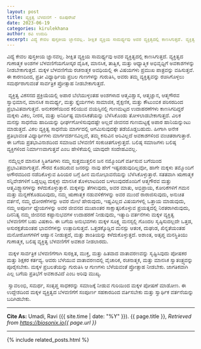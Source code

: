 ```yaml
---
layout: post
title: ವ್ಯಕ್ತಿತ್ವ ಬೆಳವಣಿಗೆ - ರೂಪುರೇಖೆ
date: 2023-06-19
categories: kirulekhana
author: ರವಿ ಉಮದಿ
excerpt: ವಿದ್ಯೆ ಕೇವಲ ಪುಸ್ತಕೀಯ ಜ್ಞಾನವಲ್ಲ. ಶೀಕ್ಷಿತ ವ್ಯಕ್ತಿಯ ಸಾಮರ್ಥ್ಯವು ಅವರ ವ್ಯಕ್ತಿತ್ವದಲ್ಲಿ ಕಾಣಸಿಗುತ್ತದೆ. ವ್ಯಕ್ತಿತ್ವದ ಗುಣಾತ್ಮಕ ಅಂಶಗಳ ಬೆಳವಣಿಗೆಯಗೋಸ್ಕರ ದೈಹಿಕ, ಮಾನಸಿಕ, ತಾತ್ವಿಕ, ಮತ್ತು ಆಧ್ಯಾತ್ಮಿಕ ಅಭಿವೃಧ್ದಿಗೆ ಅವಕಾಶಗಳನ್ನು ನೀಡಬೇಕಾಗುತ್ತದೆ.
---
```


ವಿದ್ಯೆ ಕೇವಲ ಪುಸ್ತಕೀಯ ಜ್ಞಾನವಲ್ಲ. ಶೀಕ್ಷಿತ ವ್ಯಕ್ತಿಯ ಸಾಮರ್ಥ್ಯವು ಅವರ ವ್ಯಕ್ತಿತ್ವದಲ್ಲಿ ಕಾಣಸಿಗುತ್ತದೆ. ವ್ಯಕ್ತಿತ್ವದ ಗುಣಾತ್ಮಕ ಅಂಶಗಳ ಬೆಳವಣಿಗೆಯಗೋಸ್ಕರ ದೈಹಿಕ, ಮಾನಸಿಕ, ತಾತ್ವಿಕ, ಮತ್ತು ಆಧ್ಯಾತ್ಮಿಕ ಅಭಿವೃಧ್ದಿಗೆ ಅವಕಾಶಗಳನ್ನು ನೀಡಬೇಕಾಗುತ್ತದೆ. ಮಕ್ಕಳ ಬೆಳವಣಿಗೆಯ ರಚನಾತ್ಮಕ ಅವಧಿಯಲ್ಲಿ ಈ ವಿಷಯಗಳು ಪ್ರಮುಖ ಪಾತ್ರವನ್ನು ವಹಿಸುತ್ತವೆ. ಈ ಕಾರಣದಿಂದ, ಪ್ರತೀ ವಿಧ್ಯಾರ್ಥಿಯ ಪ್ರಬಲ ಗುಣಗಳನ್ನು ಗುರುತಿಸಿ, ಅವರು ತಮ್ಮ ವ್ಯಕ್ತಿತ್ವವನ್ನು ರಚಿಸಿಗೊಳ್ಳಲು ಸಮರ್ಥರಾಗುವಂತೆ ಸಾರ್ವತ್ರಿಕ ಪ್ರೋತ್ಸಾಹ ನೀಡಬೇಕಾಗುತ್ತದೆ. 

​	ವ್ಯಕ್ತಿತ್ವ ವಿಕಸನದ ಪ್ರಕ್ರಿಯೆಯಲ್ಲಿ ಅಪಾರ ಬೆಲೆಯುಳ್ಳಂತಹ ಅಂಶಗಳಾದ ಆತ್ಮವಿಶ್ವಾಸ, ಆತ್ಮಜ್ಞಾನ, ಆತ್ಮಗೌರವ ಸ್ವಾಭಿಮಾನ, ಮಾನಸಿಕ ಸಾಮರ್ಥ್ಯ, ಮತ್ತು ಸ್ತೈರ್ಯಗಳು ಸಾಮಾಜಿಕ, ಶೈಕ್ಷಣಿಕ, ಮತ್ತು ಕೌಟುಂಬಿಕ ಪರಿಸರದಿಂದ ಪ್ರಭಾವಿತವಾಗುತ್ತವೆ. ಅನುಕರಣೆಯಿಂದ ಕಲಿಯುವ ವಯಸ್ಸಿನಲ್ಲಿ ಗುಣಮಟ್ಟದ ಉದಾಹರಣೆಗಳು ಕಾಣಸಿಗದಿದ್ದರೆ ಮಕ್ಕಳು ವಿಕಲ, ನೀರಸ, ಮತ್ತು ಅನಿರ್ದಿಷ್ಟ ಮಾನಸಿಕತೆಯನ್ನು ಬೆಳೆಸಿಕೊಂಡು ತೋಳಲಾಡಬೇಕಾಗುತ್ತದೆ. ವಿಲಕ ಮನಸ್ಸು ಸಾಧನೆಯ ಹಾದಿಯನ್ನು ಧೀರ್ಘಗೋಳಿಸುವುದಷ್ಟೇ ಅಲ್ಲದೆ ಜೀವನದ ಗುಣಮಟ್ಟಕ್ಕೆ ಅಪಾರ ಹಾನಿಯನ್ನುಂಟು ಮಾಡುತ್ತದೆ. ವಿಕಲ ವ್ಯಕ್ತಿತ್ವ ಸಾಧನೆಯ ಮಾರ್ಗದಲ್ಲಿ ಆಗಮಿಸುವುದಕ್ಕೇ ತಡೆಯೊಡ್ಡಬಹುದು. ಹೀಗಾಗಿ ಅನೇಕ ಪ್ರತಿಭಾವಂತ ವಿಧ್ಯಾರ್ಥಿಗಳು ಮಾರ್ಗದರ್ಶನವಿಲ್ಲದೆ, ತಮ್ಮ ಕಸುವಿನ ಅರಿವಿಲ್ಲದೆ ಅವಕಾಶಗಳಿಂದ ವಂಚಿತರಾಗುತ್ತಾರೆ. ಈ ಬಗೆಯ ಪ್ರತಭಾವಿನಾಶದಿಂದ ಸಮಾಜದ ಬೆಳವಣಿಗೆ ಸಂಕುಚಿತಗೊಳ್ಳುತ್ತದೆ. ಬಲಿಷ್ಠ ಸಮಾಜಗಳು ಬಲಿಷ್ಠ ವ್ಯಕ್ತಿಗಳಿಂದ ನಿರ್ಮಾಣವಾಗುತ್ತವೆ ಎಂಬ ಹೇಳಿಕೆಯಲ್ಲಿ ಯಾವುದೇ ಸಂದೇಹವಿವಲ್ಲ.

​	ನಮ್ಮೆಲ್ಲರ ಮಾನಸಿಕ ಸ್ಥಿತಿಗತಿಗಳು ನಮ್ಮ ಸುತ್ತಮುತ್ತಲಿನ ಜನ ನಮ್ಮೊಂದಿಗೆ ವರ್ತಿಸುವ ಬಗೆಯಿಂದ ಪ್ರಭಾವಿತವಾಗುತ್ತವೆ. ಗೌರವ ಕೊಡದಿರುವ ಜನರನ್ನು ನಾವು ಹೇಗೆ ಇಷ್ಟಪಡುವುದಿಲ್ಲವೋ, ಹಾಗೇ ಮಕ್ಕಳು ತಮ್ಮೊಂದಿಗೆ ಅಗೌರವದಿಂದ ನಡೆದಿಕೊಳ್ಳುವ ಹಿರಿಯರ ಬಗ್ಗೆ ಹೀನ ಮನೋಭಾವನೆಯನ್ನು ಬೆಳೆಸಿಕೊಳ್ಳುತ್ತಾರೆ. ಸತತವಾಗಿ ಋಣಾತ್ಮಕ ಸನ್ನಿವೇಶಗಳಿಗೆ ಒಡ್ಡಲ್ಪಟ್ಟ ಮಕ್ಕಳ್ಳು ಮಾನಸಿಕ ತೊಳಲಾಟದಿಂದ ಬಳಲುವುದರೊಂದಿಗೆ ಆತ್ಮಗೌರವ ಮತ್ತು ಆತ್ಮವಿಶ್ಸ್ವಾಸಗಳನ್ನು ಕಳೆದುಕೊಳ್ಳುತ್ತಾರೆ. ಮಕ್ಕಳನ್ನು ತೆಗಳುವುದು, ಅವರ ಮಾತು, ಅಭಿಪ್ರಾಯ, ಕೋರಿಕೆಗಳಿಗೆ ಗಮನ ಮತ್ತು ಮನ್ನಣೆಕೊಡದಿರಿವುದು, ನಮ್ಮ ಋಣಾತ್ಮಕ ನಡುವಳಿಕೆಗಳನ್ನು ಅವರ ಮುಂದೆ ರಾರಾಜಿಸುವುದು, ಅನುಚಿತ ವರ್ತನೆ, ನಮ್ಮ ಧೋರಣೆಗಳನ್ನು ಅವರ ಮೇಲೆ ಹೇರುವುದು, ಇಷ್ಡವಿಲ್ಲದ ವಿಷಯಗಳಲ್ಲಿ ಒತ್ತಾಯ ಮಾಡುವುದು, ನಮ್ಮ ಅಪೂರ್ಣ ಧ್ಯೇಯಗಳನ್ನು ಅವರ ಜೀವನದ ಮುಖಾಂತರ ಸಾಕ್ಷಾತ್ಕರಿಕೊಳ್ಳುವ ಪ್ರಯತ್ನದಲ್ಲಿ ನಿರತರಾಗಿರುವುದು, ದಿನನಿತ್ಯ ನಮ್ಮ ಜೀವನದ ಕಷ್ಟಾನುಭವಗಳ ಉದಾಹರಣೆ ನೀಡುವುದು, ಇತ್ಯಾದಿ ವರ್ತನೆಗಳು ಮಕ್ಕಳ ವ್ಯಕ್ತಿತ್ವ ಬೆಳವಣಿಗೆಗೆ ಬಹು ವಿಷಕಾರಿ. ಈ ಬಗೆಯ ಅನುಭವಗಳು ಮಕ್ಕಳ ಸೂಕ್ಷ್ಮ ಮನಸ್ಸಲ್ಲಿ ಗೊಂದಲ ಸೃಷ್ಠಿಸುದಲ್ಲದೇ ಒತ್ತಡ, ಅಸುರಕ್ಷತೆಯಂತಹ ಭಾವನೆಗಳನ್ನು ಉತ್ಪಾದಿಸುತ್ತವೆ. ಒತ್ತಡಕ್ಕೊಡ್ಡಿದ ಮನಸ್ಸು ಆತಂಕ, ದುಘುಡ, ಖಿನ್ನತೆಯಂತಹ ಮನೋರೋಗಗಳಿಗೆ ಆಹ್ವಾನ ನೀಡುತ್ತದೆ, ಮತ್ತು ಶಾಂತಿಯನ್ನು ಕಳೆದುಕೊಳ್ಳುತ್ತದೆ. ಅಶಾಂತ, ಅತೃಪ್ತ ಮನಸ್ಥಿತಿಯು ಗುಣಾತ್ಮಕ, ಬಲಿಷ್ಠ ವ್ಯಕ್ತಿತ್ವ ಬೆಳವಣಿಗೆಗೆ ಅವಕಾಶ ನೀಡಲಾರದು.

​	ಮಕ್ಕಳ ಸಾರ್ವತ್ರಿಕ ಬೆಳವಣಿಗೆಗಾಗಿ ಸುರಕ್ಷಿತ, ಮುಕ್ತ, ಮತ್ತು ಹಿತವಾದ ವಾತಾವರಣವನ್ನು ಸೃಷ್ಟಿಸಿವುದು ಪೋಷಕರ ಮತ್ತು ಶಿಕ್ಷಕರ ಕರ್ತವ್ಯ. ಆವರು ಬೆಳೆಯುವ ವಾತಾವರಣದಲ್ಲಿ ವೈಚಾರಿಕ, ರಚನಾತ್ಮಕ, ಮತ್ತು ಮಾನಸಿಕ ಸ್ವಾತಂತ್ರ್ಯವನ್ನು ಪೂರೈಸಬೇಕು. ಮಕ್ಕಳ ಪ್ರಬಲತೆಯನ್ನು ಗುರುತಿಸಿ ಆ ಗುಣಗಳು ಬೆಳೆಯವಂತೆ ಪ್ರೋತ್ಸಾಹ ನೀಡಬೇಕು. ಜಾಗತಿಕವಾಗಿ ಎಲ್ಲ ಬಗೆಯ ಪ್ರತಿಭೆಗೆ ಅವಕಾಶವಿದೆ ಎಂಬ ಅರಿವು ಮುಖ್ಯ.

​	ಸ್ವಾವಲಂಭಿ, ಸಮರ್ಥ, ಸಂತೃಪ್ತ ಸಾಧಕರನ್ನು ಸಮಾಜಕ್ಕೆ ನೀಡುವ ಗುರಿಯಿಂದ ಮಕ್ಕಳ ಪೋಷಣೆ ಮಾಡೋಣ. ಈ ಉದ್ದೇಶದಿಂದ ಮಕ್ಕಳ ವ್ಯಕ್ತಿತ್ವದ ಬೆಳವಣಿಗೆಗೆ ಸಂಪೂರ್ಣ ಸಹಕಾರದಿಂದ ವರ್ತಿಸಬೇಕು ಮತ್ತು ಸ್ವಾರ್ಥಿಕ ವರ್ತನೆಯನ್ನು ಬದಿಗಿಡಬೇಕು.

-----------

**Cite As:**  Umadi, Ravi ({{ site.time | date: "%Y" }}). {{ page.title }},  _Retrieved from https://biosonix.io{{ page.url }}_

-----------
{% include related_posts.html %}